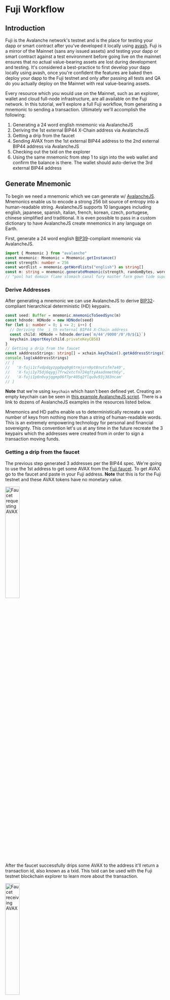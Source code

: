 # Fuji Workflow

## Introduction

Fuji is the Avalanche network's testnet and is the place for testing your dapp or smart contract after you've developed it locally using [avash](https://docs.avax.network/build/tools/avash). Fuji is a mirror of the Mainnet (sans any issued assets) and testing your dapp or smart contract against a test environment before going live on the mainnet ensures that no actual value-bearing assets are lost during development and testing. It's considered a best-practice to first develop your dapp locally using avash, once you're confident the features are baked then deploy your dapp to the Fuji testnet and only after passing all tests and QA do you actually deploy on the Mainnet with real value-bearing assets.

Every resource which you would use on the Mainnet, such as an explorer, wallet and cloud full-node infrastructure, are all available on the Fuji network. In this tutorial, we’ll explore a full Fuji workflow, from generating a mnemonic to sending a transaction. Ultimately we'll accomplish the following:

1. Generating a 24 word english mnemonic via AvalancheJS
2. Deriving the 1st external BIP44 X-Chain address via AvalancheJS
3. Getting a drip from the faucet
4. Sending AVAX from the 1st external BIP44 address to the 2nd external BIP44 address via AvalancheJS
5. Checking out the txid on the explorer
6. Using the same mnemonic from step 1 to sign into the web wallet and confirm the balance is there. The wallet should auto-derive the 3rd external BIP44 address

## Generate Mnemonic

To begin we need a mnemonic which we can generate w/ [AvalancheJS](https://docs.avax.network/build/tools/avalanchejs). Mnemonics enable us to encode a strong 256 bit source of entropy into a human-readable string. AvalancheJS supports 10 languages including english, japanese, spanish, italian, french, korean, czech, portugese, chinese simplified and traditional. It is even possible to pass in a custom dictionary to have AvalancheJS create mnemonics in any language on Earth.

First, generate a 24 word english [BIP39](https://github.com/bitcoin/bips/blob/master/bip-0039.mediawiki)-compliant mnemonic via AvalancheJS.

```ts
import { Mnemonic } from "avalanche"
const mnemonic: Mnemonic = Mnemonic.getInstance()
const strength: number = 256
const wordlist = mnemonic.getWordlists("english") as string[]
const m: string = mnemonic.generateMnemonic(strength, randomBytes, wordlist)
// "pool hat domain flame stomach canal fury master farm gown tide supreme winner motion this first divide spray forum wall reopen bounce spider palm"
```

### Derive Addresses

After generating a mnemonic we can use AvalancheJS to derive [BIP32](https://github.com/bitcoin/bips/blob/master/bip-0032.mediawiki)-compliant hierarchical deterministic (HD) keypairs.

```ts
const seed: Buffer = mnemonic.mnemonicToSeedSync(m)
const hdnode: HDNode = new HDNode(seed)
for (let i: number = 0; i <= 2; i++) {
  // Deriving the _i_th external BIP44 X-Chain address
  const child: HDNode = hdnode.derive(`m/44'/9000'/0'/0/${i}`)
  keychain.importKey(child.privateKeyCB58)
}
// Getting a drip from the faucet
const xAddressStrings: string[] = xchain.keyChain().getAddressStrings()
console.log(xAddressStrings)
// [
//   'X-fuji1cfvdpdqyzpp8pq0g6trmjsrn9pt8nutsfm7a40',
//   'X-fuji1y75dj6qygj7frw2xtcfn724qfty4aadnmeth6y',
//   'X-fuji1p6n0vyjqgmp06f7pr405q2flqu9v93j383ncam'
// ]
```

**Note** that we're using `keychain` which hasn't been defined yet. Creating an empty keychain can be seen in [this example AvalancheJS script](https://github.com/ava-labs/avalanchejs/blob/master/examples/avm/newKeyChain.ts). There is a link to dozens of AvalancheJS examples in the resources listed below.

Mnemonics and HD paths enable us to deterministically recreate a vast number of keys from nothing more than a string of human-readable words. This is an extremely empowering technology for personal and financial sovereignty. This convention let's us at any time in the future recreate the 3 keypairs which the addresses were created from in order to sign a transaction moving funds.

### Getting a drip from the faucet
 
The previous step generated 3 addresses per the BIP44 spec. We're going to use the 1st address to get some AVAX from the [Fuji faucet](https://faucet.avax-test.network). To get AVAX go to the faucet and paste in your Fuji address. **Note** that this is for the Fuji testnet and these AVAX tokens have no monetary value.

<img src="../../../.gitbook/assets/faucet-request.png" alt="Faucet requesting AVAX" width="30%">

After the faucet successfully drips some AVAX to the address it'll return a transaction id, also known as a txid. This txid can be used with the Fuji testnet blockchain explorer to learn more about the transaction.

<img src="../../../.gitbook/assets/faucet-response.png" alt="Faucet receiving AVAX" width="30%">

#### Check the Transaction Details

The txid, `2GjAMJrBUYs8RuK2bXrNCuu34fNpJVor2ubNzvcUDPo5t9nMct`, can be seen on the [Fuji Explorer](https://explorer.avax-test.network/tx/2GjAMJrBUYs8RuK2bXrNCuu34fNpJVor2ubNzvcUDPo5t9nMct). **Note** Avalanche also has a [Mainnet Explorer](https://explorer.avax.network).

<img src="../../../.gitbook/assets/explorer-1.png" alt="Transaction details" width="30%">
<img src="../../../.gitbook/assets/explorer-2.png" alt="Input and Output details" width="30%">

#### Get the Balance

We can also use the Fuji Explorer to get the balance for [the 1st BIP44 derived address](https://explorer.avax-test.network/address/fuji1cfvdpdqyzpp8pq0g6trmjsrn9pt8nutsfm7a40).

<img src="../../../.gitbook/assets/balance-1.png" alt="1st derived address balance" width="30%">
<img src="../../../.gitbook/assets/balance-2.png" alt="1st derived address transactions" width="30%">

Alternatively we can use AvalancheJS to get the balance.

```ts
const address: string = "X-fuji1cfvdpdqyzpp8pq0g6trmjsrn9pt8nutsfm7a40"
const balance: object = await xchain.getBalance(address, "AVAX")
console.log(balance)
{
  balance: '2000000000',
  utxoIDs: [
    {
      txID: '2GjAMJrBUYs8RuK2bXrNCuu34fNpJVor2ubNzvcUDPo5t9nMct',
      outputIndex: 0
    }
  ]
}
```

## Sending AVAX

The faucet dripped 2 AVAX. First, let's send both AVAX, sans the fees, from the 1st address to the 2nd address.

```ts
const avaxAssetID: string = Defaults.network[networkID].X['avaxAssetID']

// get the AVAX balance for the 1st address
const getBalanceResponse: any = await xchain.getBalance(xAddressStrings[0], avaxAssetID)
const balance: BN = new BN(getBalanceResponse.balance)

// subtract the fee
const fee: BN = xchain.getDefaultTxFee()
const amount: BN = balance.sub(fee)

// get the UTXOs for the 1st address
const avmUTXOResponse: any = await xchain.getUTXOs(xAddressStrings[0])
const utxoSet: UTXOSet = avmUTXOResponse.utxos

// build an UnsignedTx sending AVAX from the first external BIP44 address to the second external BIP44 address
const unsignedTx: UnsignedTx = await xchain.buildBaseTx(
  utxoSet,
  amount,
  avaxAssetID,
  [xAddressStrings[1]],
  [xAddressStrings[0]],
  [xAddressStrings[1]],
  memo,
  asOf,
  locktime,
  threshold
)

// sign it
const tx: Tx = unsignedTx.sign(xKeychain)

// issue it and get a txid
const txid: string = await xchain.issueTx(tx)
console.log(`Success! TXID: ${txid}`)
// Success! TXID: ankMr1tD65A9SSto5w4ic1d31t6w42jeu8pfv6v4gRPpMg17g
```

### Verify Success

We can verify that the txid returned from the previous transaction, `ankMr1tD65A9SSto5w4ic1d31t6w42jeu8pfv6v4gRPpMg17g`, was successful using AvalancheJS. 

```ts
const ip: string = "api.avax-test.network"
const port: number = 443
const protocol: string = "https"
const networkID: number = 5
const avalanche: Avalanche = new Avalanche(ip, port, protocol, networkID)
const xchain: AVMAPI = avalanche.XChain()
const status: string = await xchain.getTxStatus("ankMr1tD65A9SSto5w4ic1d31t6w42jeu8pfv6v4gRPpMg17g")
console.log(status)
// Accepted
```

#### Check the Transaction Details

Alternatively we can use the Fuji Explorer. The txid, `ankMr1tD65A9SSto5w4ic1d31t6w42jeu8pfv6v4gRPpMg17g`, can be seen on the [Fuji Explorer](https://explorer.avax-test.network/tx/ankMr1tD65A9SSto5w4ic1d31t6w42jeu8pfv6v4gRPpMg17g).

<img src="../../../.gitbook/assets/explorer-3.png" alt="Transaction details" width="30%">
<img src="../../../.gitbook/assets/explorer-4.png" alt="Input and Output details" width="30%">

#### Get the Balance

We can also use the Fuji Explorer to get the balance for the 2nd BIP44 derived address.

<img src="../../../.gitbook/assets/balance-3.png" alt="2nd derived address balance" width="30%">
<img src="../../../.gitbook/assets/balance-4.png" alt="2nd derived address transactions" width="30%">

Alternatively we can use AvalancheJS to get the balance.

```ts
const address: string = "X-fuji1y75dj6qygj7frw2xtcfn724qfty4aadnmeth6y"
const balance: object = await xchain.getBalance(address, "AVAX")
console.log(balance)
{
  balance: '1999000000',
  utxoIDs: [
    {
      txID: 'ankMr1tD65A9SSto5w4ic1d31t6w42jeu8pfv6v4gRPpMg17g',
      outputIndex: 0
    }
  ]
}
```

### Sign into the Web Wallet

Lastly, we can take the mnemonic and access the [Avalanche Web Wallet](https://wallet.avax.network). We'll see that it has the AVAX balance and that it auto-magically derives the 3rd address per the BIP44 spec.

<img src="../../../.gitbook/assets/wallet-1.png" alt="Web wallet balance" width="30%">
<img src="../../../.gitbook/assets/wallet-2.png" alt="3rd derived BIP44 address" width="30%">

Also **note** that the wallet GUI shows it derived the same 3 addresses as our script above.

<img src="../../../.gitbook/assets/wallet-3.png" alt="Wallet derived addresses" width="30%">
<img src="../../../.gitbook/assets/derived.png" alt="AvalancheJS derived addresses" width="30%">

## Summary

The Fuji network plays a critical role as the final step for testing and QAing dapps, smart contracts and financial products on non-value-bearing assets before deploying to the Mainnet. The entire Avalanche ecosystem, from developer tooling like AvalancheJS, the API nodes and the faucet, to the explorer for verifying transactions and balances and even the wallet are all available on the Fuji network to ensure that your testing and QA cycle is as close to Mainnet as possible so that you can be confident when you go live on production. 

## Resources

For additional and valuable resources please see below.

### Faucet

The [Fuji Faucet](https://faucet.avax-test.network) is the place to get AVAX for the X-Chain and the C-Chain to test your dapps with non-value-bearing assets before deploying to the Mainnet.

### Wallet

The [Avalanche Web Wallet](https://wallet.avax.network) is a simple, secure, non-custodial wallet for storing Avalanche assets. It has support for Mainnet, Fuji and custom networks.

### Explorer

The Avalanche Explorer works for [Mainnet](https://explorer.avax.network) and [Fuji](https://explorer.avax-test.network).

### API Nodes

There is a public API server that allows developers to access the Avalanche network without having to run a node thesmelves. The public API server is actually several AvalancheGo nodes behind a load balancer to ensure high availability and high request throughput with support for both [Mainnet](https://api.avax.network) and [Fuji](https://api.avax-test.network).

### AvalancheJS Example Scripts

There are over [60 example AvalancheJS scripts](https://github.com/ava-labs/avalanchejs/tree/master/examples) which demonstrate how to do nearly everything on the Avalanche platform including issuing assets and NFTs, sending transactions, cross chain swaps, adding validators/delegators, creating subnets and more.